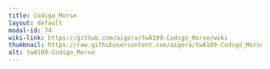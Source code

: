 ```yaml
---
title: Codigo_Morse
layout: default
modal-id: 74
wiki-link: https://github.com/aigora/twA109-Codigo_Morse/wiki
thumbnail: https://raw.githubusercontent.com/aigora/twA109-Codigo_Morse/master/Logo.png
alt: twA109-Codigo_Morse
---
```

